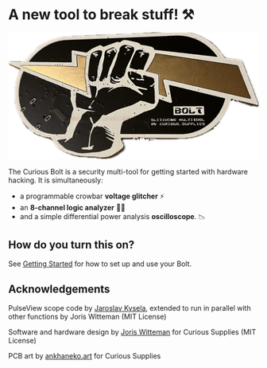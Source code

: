 # A new tool to break stuff! ⚒️

![Curious Bolt picture](docs/images/bolt.png)

The Curious Bolt is a security multi-tool for getting started with hardware hacking. It is simultaneously:
- a programmable crowbar **voltage glitcher** ⚡️
- an **8-channel logic analyzer** 👩‍💻
- and a simple differential power analysis **oscilloscope**. 📉

## How do you turn this on?
See [Getting Started](docs/getting_started.md) for how to set up and use your Bolt.

## Acknowledgements
PulseView scope code by [Jaroslav Kysela](https://github.com/perexg/picoprobe-sump), extended to run in parallel with other functions by Joris Witteman (MIT License)

Software and hardware design by [Joris Witteman](https://github.com/jorisplusplus) for Curious Supplies (MIT License)

PCB art by [ankhaneko.art](https://ankhaneko.art) for Curious Supplies